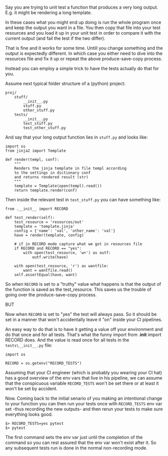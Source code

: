 Say you are trying to unit test a function that produces a very long output.
E.g. it might be rendering a long template.

In these cases what you might end up doing is run the whole program once and keep the output you want in a file. You then copy that file into your test resources and you load it up in your unit test in order to compare it with the current output (and fail the test if the two differ).

That is fine and it works for some time. Untill you change something and the output is expectedly different. In which case you either need to dive into the resources file and fix it up or repeat the above produce-save-copy process.

Instead you can employ a simple trick to have the tests actually do that for you.

Assume next typical folder structure of a (python) project:

    proj/
        stuff/
            __init__.py
            stuff.py
            other_stuff.py
        tests/
            __init__.py
            test_stuff.py
            test_other_stuff.py

And say that your long output function lies in `stuff.py` and looks like:

    import os
    from jinja2 import Template

    def render(templ, conf):
        """
        Renders the jinja template in file templ according
        to the settings in dictionary conf
        and returns rendered result (str)
        """
        template = Template(open(templ).read())
        return template.render(conf)


Then inside the relevant test in `test_stuff.py` you can have something like:

    from .__init__ import RECORD

    def test_render(self):
        test_resource = 'resources/out'
        template = 'template.jinja'
        config = {'name': 'val', 'other_name': 'val'}
        have = render(template, config)

        # if in RECORD mode capture what we got in resources file
        if RECORD and RECORD == "yes":
            with open(test_resource, 'w+') as outf:
                outf.write(have)

        with open(test_resource, 'r') as wantfile:
            want = wantfile.read()
        self.assertEqual(have, want)


So when `RECORD` is set to a "truthy" value what happens is that the output of the function is saved as the test_resource. This saves us the trouble of going over the produce-save-copy process.

BUT

Now when `RECORD` is set to "yes" the test will always pass. So it should be set in a manner that won't accidentally leave it "on" inside your CI pipelines.

An easy way to do that is to have it getting a value off your environment and do 
that once and for all tests. That's what the funny import 
    from .__init__ import RECORD 
does. And the value is read once for all tests in the `tests\__init__.py` file:


    import os

    RECORD = os.getenv("RECORD_TESTS")


Assuming that your CI engineer (which is probably you wearing your CI hat) has a good overview of the env vars that live in his pipeline, we can assume that the conspicuous variable `RECORD_TESTS` won't be set there or at least it won't be set by accident.

Now. Coming back to the initial senario of you making an intentional change to your function you can then run your tests once with `RECORD_TESTS` env var set -thus recording the new outputs- and then rerun your tests to make sure everything looks good.

    $> RECORD_TESTS=yes pytest
    $> pytest

The first command sets the env var just until the completion of the command so you can rest assured that the env var won't exist after it. So any subsequent tests run is done in the normal non-recording mode.
